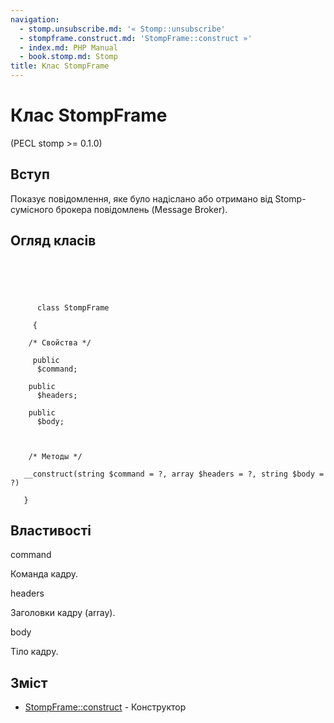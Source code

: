 ```yaml
---
navigation:
  - stomp.unsubscribe.md: '« Stomp::unsubscribe'
  - stompframe.construct.md: 'StompFrame::construct »'
  - index.md: PHP Manual
  - book.stomp.md: Stomp
title: Клас StompFrame
---
```

# Клас StompFrame

(PECL stomp >= 0.1.0)

## Вступ

Показує повідомлення, яке було надіслано або отримано від Stomp-сумісного брокера повідомлень (Message Broker).

## Огляд класів

```synopsis



    
     
      class StompFrame
     
     {

    /* Свойства */
    
     public
      $command;

    public
      $headers;

    public
      $body;



    /* Методы */
    
   __construct(string $command = ?, array $headers = ?, string $body = ?)

   }
```

## Властивості

command

Команда кадру.

headers

Заголовки кадру (array).

body

Тіло кадру.

## Зміст

-   [StompFrame::construct](stompframe.construct.md) - Конструктор
